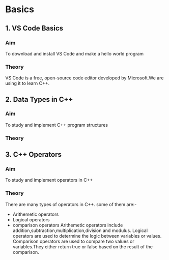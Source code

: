 # Basics
## 1. VS Code Basics
### Aim
To download and install VS Code and make a hello world program
### Theory
VS Code is a free, open-source code editor developed by Microsoft.We are using it to learn C++.
## 2. Data Types in C++
### Aim
To study and implement C++ program structures
### Theory

## 3. C++ Operators
### Aim 
To study and implement operators in C++
### Theory
There are many types of operators in C++. some of them are:-
- Arithemetic operators
- Logical operators
- comparison operators
Arithemetic operators include addition,subtraction,multiplication,division and modulus.
Logical operators are used to determine the logic between variables or values.
Comparison operators are used to compare two values or variables.They either return true or false based on the result of the comparison.
